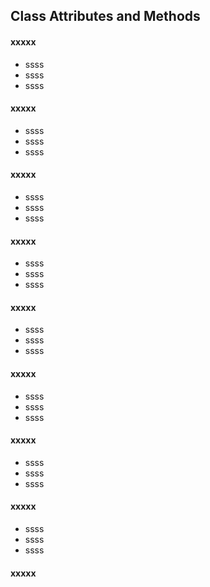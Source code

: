 ## Class Attributes and Methods

#### xxxxx

* ssss
* ssss
* ssss

#### xxxxx

* ssss
* ssss
* ssss

#### xxxxx

* ssss
* ssss
* ssss

#### xxxxx

* ssss
* ssss
* ssss

#### xxxxx

* ssss
* ssss
* ssss

#### xxxxx

* ssss
* ssss
* ssss

#### xxxxx

* ssss
* ssss
* ssss

#### xxxxx

* ssss
* ssss
* ssss

#### xxxxx
